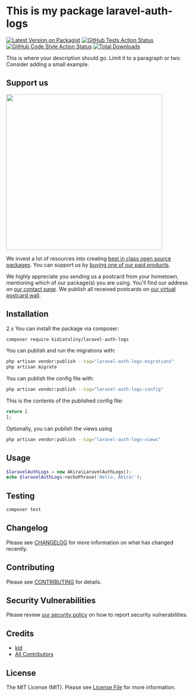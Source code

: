 # This is my package laravel-auth-logs

[![Latest Version on Packagist](https://img.shields.io/packagist/v/kidiatoliny/laravel-auth-logs.svg?style=flat-square)](https://packagist.org/packages/kidiatoliny/laravel-auth-logs)
[![GitHub Tests Action Status](https://img.shields.io/github/actions/workflow/status/kidiatoliny/laravel-auth-logs/run-tests.yml?branch=main&label=tests&style=flat-square)](https://github.com/kidiatoliny/laravel-auth-logs/actions?query=workflow%3Arun-tests+branch%3Amain)
[![GitHub Code Style Action Status](https://img.shields.io/github/actions/workflow/status/kidiatoliny/laravel-auth-logs/fix-php-code-style-issues.yml?branch=main&label=code%20style&style=flat-square)](https://github.com/kidiatoliny/laravel-auth-logs/actions?query=workflow%3A"Fix+PHP+code+style+issues"+branch%3Amain)
[![Total Downloads](https://img.shields.io/packagist/dt/kidiatoliny/laravel-auth-logs.svg?style=flat-square)](https://packagist.org/packages/kidiatoliny/laravel-auth-logs)

This is where your description should go. Limit it to a paragraph or two. Consider adding a small example.

## Support us

[<img src="https://github-ads.s3.eu-central-1.amazonaws.com/laravel-auth-logs.jpg?t=1" width="419px" />](https://spatie.be/github-ad-click/laravel-auth-logs)

We invest a lot of resources into creating [best in class open source packages](https://spatie.be/open-source). You can support us by [buying one of our paid products](https://spatie.be/open-source/support-us).

We highly appreciate you sending us a postcard from your hometown, mentioning which of our package(s) you are using. You'll find our address on [our contact page](https://spatie.be/about-us). We publish all received postcards on [our virtual postcard wall](https://spatie.be/open-source/postcards).

## Installation
2.x
You can install the package via composer:

```bash
composer require kidiatoliny/laravel-auth-logs
```

You can publish and run the migrations with:

```bash
php artisan vendor:publish --tag="laravel-auth-logs-migrations"
php artisan migrate
```

You can publish the config file with:

```bash
php artisan vendor:publish --tag="laravel-auth-logs-config"
```

This is the contents of the published config file:

```php
return [
];
```

Optionally, you can publish the views using

```bash
php artisan vendor:publish --tag="laravel-auth-logs-views"
```

## Usage

```php
$laravelAuthLogs = new Akira\LaravelAuthLogs();
echo $laravelAuthLogs->echoPhrase('Hello, Akira!');
```

## Testing

```bash
composer test
```

## Changelog

Please see [CHANGELOG](CHANGELOG.md) for more information on what has changed recently.

## Contributing

Please see [CONTRIBUTING](CONTRIBUTING.md) for details.

## Security Vulnerabilities

Please review [our security policy](../../security/policy) on how to report security vulnerabilities.

## Credits

- [kid](https://github.com/akira-io)
- [All Contributors](../../contributors)

## License

The MIT License (MIT). Please see [License File](LICENSE.md) for more information.
